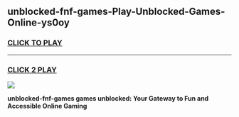 
## unblocked-fnf-games-Play-Unblocked-Games-Online-ys0oy
<h3>
<a href="https://premium76.site?title=unblocked-fnf-games&ref=24A">CLICK TO PLAY</a></h3>
<hr>

<h3>
<a href="https://premium76.site?title=unblocked-fnf-games&ref=24A">CLICK 2 PLAY</a>
  
</h3>

<a href="https://premium76.site?title=unblocked-fnf-games&ref=24A"><img src="https://clearcache.store/games.png"></a>


**unblocked-fnf-games games unblocked: Your Gateway to Fun and Accessible Online Gaming**
